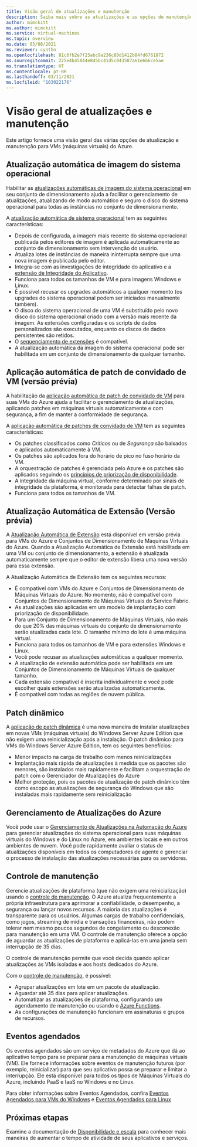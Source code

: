 ```yaml
---
title: Visão geral de atualizações e manutenção
description: Saiba mais sobre as atualizações e as opções de manutenção disponíveis com as máquinas virtuais no Azure
author: mimckitt
ms.author: mimckitt
ms.service: virtual-machines
ms.topic: overview
ms.date: 03/08/2021
ms.reviewer: cynthn
ms.openlocfilehash: 81c6fb2e7f25abc9a236c80d1412b84fd6761872
ms.sourcegitcommit: 225e4b45844e845bc41d5c043587a61e6b6ce5ae
ms.translationtype: HT
ms.contentlocale: pt-BR
ms.lasthandoff: 03/11/2021
ms.locfileid: "103022176"
---
```

# <a name="updates-and-maintenance-overview"></a>Visão geral de atualizações e manutenção
Este artigo fornece uma visão geral das várias opções de atualização e manutenção para VMs (máquinas virtuais) do Azure.

## <a name="automatic-os-image-upgrade"></a>Atualização automática de imagem do sistema operacional

Habilitar as [atualizações automáticas de imagem do sistema operacional](../virtual-machine-scale-sets/virtual-machine-scale-sets-automatic-upgrade.md?context=/azure/virtual-machines/context/context) em seu conjunto de dimensionamento ajuda a facilitar o gerenciamento de atualizações, atualizando de modo automático e seguro o disco do sistema operacional para todas as instâncias no conjunto de dimensionamento.

A [atualização automática de sistema operacional](../virtual-machine-scale-sets/virtual-machine-scale-sets-automatic-upgrade.md?context=/azure/virtual-machines/context/context) tem as seguintes características:

- Depois de configurada, a imagem mais recente do sistema operacional publicada pelos editores de imagem é aplicada automaticamente ao conjunto de dimensionamento sem intervenção do usuário.
- Atualiza lotes de instâncias de maneira ininterrupta sempre que uma nova imagem é publicada pelo editor.
- Integra-se com as investigações de integridade do aplicativo e a [extensão de Integridade do Aplicativo](../virtual-machine-scale-sets/virtual-machine-scale-sets-health-extension.md?context=/azure/virtual-machines/context/context).
- Funciona para todos os tamanhos de VM e para imagens Windows e Linux.
- É possível recusar os upgrades automáticos a qualquer momento (os upgrades do sistema operacional podem ser iniciados manualmente também).
- O disco do sistema operacional de uma VM é substituído pelo novo disco do sistema operacional criado com a versão mais recente da imagem. As extensões configuradas e os scripts de dados personalizados são executados, enquanto os discos de dados persistentes são retidos.
- O [sequenciamento de extensões](../virtual-machine-scale-sets/virtual-machine-scale-sets-extension-sequencing.md?context=/azure/virtual-machines/context/context) é compatível.
- A atualização automática da imagem do sistema operacional pode ser habilitada em um conjunto de dimensionamento de qualquer tamanho.


## <a name="automatic-vm-guest-patching-preview"></a>Aplicação automática de patch de convidado de VM (versão prévia)

A habilitação da [aplicação automática de patch de convidado de VM](automatic-vm-guest-patching.md) para suas VMs do Azure ajuda a facilitar o gerenciamento de atualizações, aplicando patches em máquinas virtuais automaticamente e com segurança, a fim de manter a conformidade de segurança.

A [aplicação automática de patches de convidado de VM](automatic-vm-guest-patching.md) tem as seguintes características:
- Os patches classificados como *Críticos* ou de *Segurança* são baixados e aplicados automaticamente à VM.
- Os patches são aplicados fora do horário de pico no fuso horário da VM.
- A orquestração de patches é gerenciada pelo Azure e os patches são aplicados seguindo os [princípios de priorização de disponibilidade](automatic-vm-guest-patching.md#availability-first-patching).
- A integridade da máquina virtual, conforme determinado por sinais de integridade da plataforma, é monitorada para detectar falhas de patch.
- Funciona para todos os tamanhos de VM.


## <a name="automatic-extension-upgrade-preview"></a>Atualização Automática de Extensão (Versão prévia)

A [Atualização Automática de Extensão](automatic-extension-upgrade.md) está disponível em versão prévia para VMs do Azure e Conjuntos de Dimensionamento de Máquinas Virtuais do Azure. Quando a Atualização Automática de Extensão está habilitada em uma VM ou conjunto de dimensionamento, a extensão é atualizada automaticamente sempre que o editor de extensão libera uma nova versão para essa extensão.

 A Atualização Automática de Extensão tem os seguintes recursos:
- É compatível com VMs do Azure e Conjuntos de Dimensionamento de Máquinas Virtuais do Azure. No momento, não é compatível com Conjuntos de Dimensionamento de Máquinas Virtuais do Service Fabric.
- As atualizações são aplicadas em um modelo de implantação com priorização de disponibilidade.
- Para um Conjunto de Dimensionamento de Máquinas Virtuais, não mais do que 20% das máquinas virtuais do conjunto de dimensionamento serão atualizadas cada lote. O tamanho mínimo do lote é uma máquina virtual.
- Funciona para todos os tamanhos de VM e para extensões Windows e Linux.
- Você pode recusar as atualizações automáticas a qualquer momento.
- A atualização de extensão automática pode ser habilitada em um Conjuntos de Dimensionamento de Máquinas Virtuais de qualquer tamanho.
- Cada extensão compatível é inscrita individualmente e você pode escolher quais extensões serão atualizadas automaticamente.
- É compatível com todas as regiões de nuvem pública.

## <a name="hotpatch"></a>Patch dinâmico 

A [aplicação de patch dinâmica](../automanage/automanage-hotpatch.md?context=/azure/virtual-machines/context/context) é uma nova maneira de instalar atualizações em novas VMs (máquinas virtuais) do Windows Server Azure Edition que não exigem uma reinicialização após a instalação. O patch dinâmico para VMs do Windows Server Azure Edition, tem os seguintes benefícios:

- Menor impacto na carga de trabalho com menos reinicializações
- Implantação mais rápida de atualizações à medida que os pacotes são menores, são instalados mais rapidamente e facilitam a orquestração de patch com o Gerenciador de Atualizações do Azure
- Melhor proteção, pois os pacotes de atualização de patch dinâmico têm como escopo as atualizações de segurança do Windows que são instaladas mais rapidamente sem reinicialização


## <a name="azure-update-management"></a>Gerenciamento de Atualizações do Azure

Você pode usar o [Gerenciamento de Atualizações na Automação do Azure](../automation/update-management/overview.md?context=/azure/virtual-machines/context/context) para gerenciar atualizações do sistema operacional para suas máquinas virtuais do Windows e do Linux no Azure, em ambientes locais e em outros ambientes de nuvem. Você pode rapidamente avaliar o status de atualizações disponíveis em todos os computadores de agente e gerenciar o processo de instalação das atualizações necessárias para os servidores.

## <a name="maintenance-control"></a>Controle de manutenção

Gerencie atualizações de plataforma (que não exigem uma reinicialização) usando o [controle de manutenção](maintenance-control.md). O Azure atualiza frequentemente a própria infraestrutura para aprimorar a confiabilidade, o desempenho, a segurança ou lançar novos recursos. A maioria das atualizações é transparente para os usuários. Algumas cargas de trabalho confidenciais, como jogos, streaming de mídia e transações financeiras, não podem tolerar nem mesmo poucos segundos de congelamento ou desconexão para manutenção em uma VM. O controle de manutenção oferece a opção de aguardar as atualizações de plataforma e aplicá-las em uma janela sem interrupção de 35 dias. 

O controle de manutenção permite que você decida quando aplicar atualizações às VMs isoladas e aos hosts dedicados do Azure.

Com o [controle de manutenção](maintenance-control.md), é possível:
- Agrupar atualizações em lote em um pacote de atualização.
- Aguardar até 35 dias para aplicar atualizações. 
- Automatizar as atualizações de plataforma, configurando um agendamento de manutenção ou usando o [Azure Functions](https://github.com/Azure/azure-docs-powershell-samples/tree/master/maintenance-auto-scheduler).
- As configurações de manutenção funcionam em assinaturas e grupos de recursos. 


## <a name="scheduled-events"></a>Eventos agendados

Os eventos agendados são um serviço de metadados do Azure que dá ao aplicativo tempo para se preparar para a manutenção de máquinas virtuais (VM). Ele fornece informações sobre eventos de manutenção futuros (por exemplo, reinicializar) para que seu aplicativo possa se preparar e limitar a interrupção. Ele está disponível para todos os tipos de Máquinas Virtuais do Azure, incluindo PaaS e IaaS no Windows e no Linux. 

Para obter informações sobre Eventos Agendados, confira [Eventos Agendados para VMs do Windows](./windows/scheduled-events.md) e [Eventos Agendados para Linux](./linux/scheduled-events.md)

## <a name="next-steps"></a>Próximas etapas

Examine a documentação de [Disponibilidade e escala](availability.md) para conhecer mais maneiras de aumentar o tempo de atividade de seus aplicativos e serviços. 